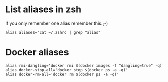 # List aliases in zsh
If you only remember one alias remember this ;-)
```
alias aliases="cat ~/.zshrc | grep ^alias"
```

# Docker aliases
```
alias rmi-dangling='docker rmi $(docker images -f "dangling=true" -q)'
alias docker-stop-all='docker stop $(docker ps -a -q)'
alias docker-rm-all='docker rm $(docker ps -a -q)'
```
